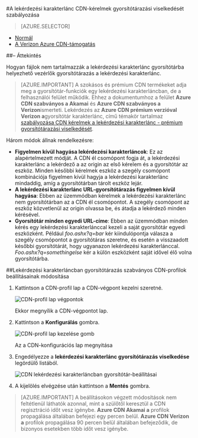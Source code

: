 <properties
    pageTitle="Azure CDN-gyorsítótárazás viselkedése a lekérdezési karakterlánc kérelmek szabályozása |} Microsoft Azure"
    description="Azure CDN lekérdezési karakterláncban gyorsítótár-vezérlők, hogyan fájlok nem tartalmazzák a lekérdezési karakterlánc gyorsítótárba helyezhető."
    services="cdn"
    documentationCenter=""
    authors="camsoper"
    manager="erikre"
    editor=""/>

<tags
    ms.service="cdn"
    ms.workload="tbd"
    ms.tgt_pltfrm="na"
    ms.devlang="na"
    ms.topic="article"
    ms.date="07/28/2016"
    ms.author="casoper"/>

#<a name="controlling-caching-behavior-of-cdn-requests-with-query-strings"></a>A lekérdezési karakterlánc CDN-kérelmek gyorsítótárazási viselkedését szabályozása

> [AZURE.SELECTOR]
- [Normál](cdn-query-string.md)
- [A Verizon Azure CDN-támogatás](cdn-query-string-premium.md)

##<a name="overview"></a>– Áttekintés

Hogyan fájlok nem tartalmazzák a lekérdezési karakterlánc gyorsítótárba helyezhető vezérlők gyorsítótárazás a lekérdezési karakterlánc.

> [AZURE.IMPORTANT] A szokásos és prémium CDN termékeket adja meg a gyorsítótár-funkciók egy lekérdezési karakterláncban, de a felhasználói felület működik.  Ehhez a dokumentumhoz a felület **Azure CDN szabványos a Akamai** és **Azure CDN szabványos a Verizon**ismerteti.  Lekérdezés az **Azure CDN prémium verzióval Verizon a**gyorsítótár karakterlánc, című témakör tartalmaz [szabályozása CDN kérelmek a lekérdezési karakterlánc - prémium gyorsítótárazási viselkedését](cdn-query-string-premium.md).

Három módok állnak rendelkezésre:

- **Figyelmen kívül hagyása lekérdezési karakterláncok**: Ez az alapértelmezett módját.  A CDN él csomópont fogja át, a lekérdezési karakterlánc a lekérdező a az origin az első kérelem és a gyorsítótár az eszköz.  Minden későbbi kérelmek eszköz a szegély csomópont kombinációja figyelmen kívül hagyja a lekérdezési karakterlánc mindaddig, amíg a gyorsítótárban tárolt eszköz lejár.
- **A lekérdezési karakterlánc URL-gyorsítótárazás figyelmen kívül hagyása**: Ebben az üzemmódban kérelmek a lekérdezési karakterlánc nem gyorsítótárban az a CDN él csomópontot.  A szegély csomópont az eszköz közvetlenül az origin olvassa be, és átadja a lekérdező minden kérésével.
- **Gyorsítótár minden egyedi URL-címe**: Ebben az üzemmódban minden kérés egy lekérdezési karakterlánccal kezeli a saját gyorsítótár egyedi eszközként.  Például *foo.ashx?q=bar* kér kiindulópontja válasza a szegély csomópontot a gyorsítótáras szeretne, és esetén a visszaadott későbbi gyorsítótárát, hogy ugyanazon lekérdezési karakterlánccal.  *Foo.ashx?q=somethingelse* kér a külön eszközként saját idővel élő volna gyorsítótárba.

##<a name="changing-query-string-caching-settings-for-standard-cdn-profiles"></a>Lekérdezési karakterláncban gyorsítótárazás szabványos CDN-profilok beállításainak módosítása

1. Kattintson a CDN-profil lap a CDN-végpont kezelni szeretné.

    ![CDN-profil lap végpontok](./media/cdn-query-string/cdn-endpoints.png)

    Ekkor megnyílik a CDN-végpontot lap.

2. Kattintson a **Konfigurálás** gombra.

    ![CDN-profil lap kezelése gomb](./media/cdn-query-string/cdn-config-btn.png)

    Az a CDN-konfigurációs lap megnyitása

3. Engedélyezze a **lekérdezési karakterlánc gyorsítótárazás viselkedése** legördülő listából.

    ![CDN lekérdezési karakterláncban gyorsítótár-beállításai](./media/cdn-query-string/cdn-query-string.png)

4. A kijelölés elvégzése után kattintson a **Mentés** gombra.

> [AZURE.IMPORTANT] A beállításokon végzett módosítások nem feltétlenül láthatók azonnal, mint a szülőtől keresztül a CDN regisztráció időt vesz igénybe.  <b>Azure CDN Akamai a</b> profilok propagálása általában befejezi egy percen belül.  <b>Azure CDN Verizon a</b> profilok propagálása 90 percen belül általában befejeződik, de bizonyos esetekben több időt vesz igénybe.
